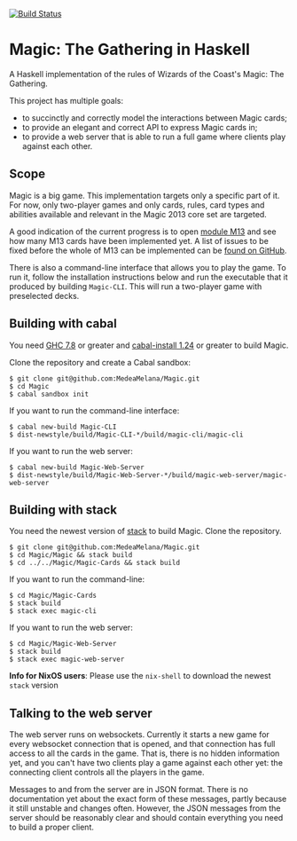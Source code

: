 [![Build Status](https://secure.travis-ci.org/MedeaMelana/Magic.png?branch=master)](https://travis-ci.org/MedeaMelana/Magic)

# Magic: The Gathering in Haskell

A Haskell implementation of the rules of Wizards of the Coast's Magic: The
Gathering.

This project has multiple goals:

* to succinctly and correctly model the interactions between Magic cards;
* to provide an elegant and correct API to express Magic cards in;
* to provide a web server that is able to run a full game where clients play against each other.

## Scope

Magic is a big game. This implementation targets only a specific part of it.
For now, only two-player games and only cards, rules, card types and abilities
available and relevant in the Magic 2013 core set are targeted.

A good indication of the current progress is to open [module M13](/Magic-Cards/src/Magic/M13.hs) and see how many M13 cards have been implemented yet. A list of issues to be fixed before the whole of M13 can be implemented can be [found on GitHub](https://github.com/MedeaMelana/Magic/milestone/1).

There is also a command-line interface that allows you to play the game. To run it, follow the installation instructions below and run the executable that it produced by building `Magic-CLI`. This will run a two-player game with preselected decks.

## Building with cabal

You need [GHC 7.8](http://www.haskell.org/ghc/download_ghc_7_8_2) or greater and [cabal-install 1.24](http://www.haskell.org/cabal/download.html) or greater to build Magic.

Clone the repository and create a Cabal sandbox:

```
$ git clone git@github.com:MedeaMelana/Magic.git
$ cd Magic
$ cabal sandbox init
```

If you want to run the command-line interface:

```
$ cabal new-build Magic-CLI
$ dist-newstyle/build/Magic-CLI-*/build/magic-cli/magic-cli
```

If you want to run the web server:

```
$ cabal new-build Magic-Web-Server
$ dist-newstyle/build/Magic-Web-Server-*/build/magic-web-server/magic-web-server
```

## Building with stack

You need the newest version of [stack](https://github.com/commercialhaskell/stack/blob/master/doc/GUIDE.md) to build Magic.
Clone the repository.

```
$ git clone git@github.com:MedeaMelana/Magic.git
$ cd Magic/Magic && stack build
$ cd ../../Magic/Magic-Cards && stack build
```

If you want to run the command-line:

```
$ cd Magic/Magic-Cards
$ stack build
$ stack exec magic-cli
```

If you want to run the web server:

```
$ cd Magic/Magic-Web-Server
$ stack build
$ stack exec magic-web-server
```

**Info for NixOS users**: Please use the `nix-shell` to download the newest `stack` version


## Talking to the web server

The web server runs on websockets. Currently it starts a new game for every websocket connection that is opened, and that connection has full access to all the cards in the game. That is, there is no hidden information yet, and you can't have two clients play a game against each other yet: the connecting client controls all the players in the game.

Messages to and from the server are in JSON format. There is no documentation yet about the exact form of these messages, partly because it still unstable and changes often. However, the JSON messages from the server should be reasonably clear and should contain everything you need to build a proper client.
